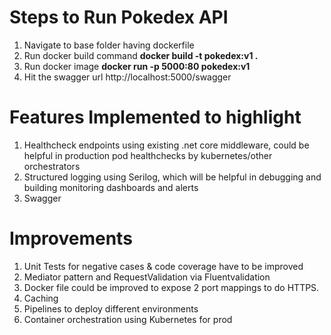 # Steps to Run Pokedex API
1. Navigate to base folder having dockerfile
2. Run docker build command **docker build  -t pokedex:v1 .**
3. Run docker image **docker run -p 5000:80 pokedex:v1** 
4. Hit the swagger url http://localhost:5000/swagger


# Features Implemented to highlight
1. Healthcheck endpoints using existing .net core middleware, could be helpful in production pod healthchecks by kubernetes/other orchestrators
2. Structured logging using Serilog, which will be helpful in debugging and building monitoring dashboards and alerts
3. Swagger

# Improvements
1. Unit Tests for negative cases & code coverage have to be improved
2. Mediator pattern and RequestValidation via Fluentvalidation
3. Docker file could be improved to expose 2 port mappings to do HTTPS. 
4. Caching 
5. Pipelines to deploy different environments 
6. Container orchestration using Kubernetes for prod


